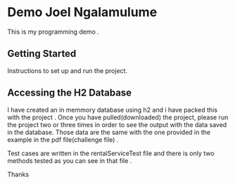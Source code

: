 # Demo Joel Ngalamulume

This is my programming demo .

## Getting Started

Instructions to set up and run the project.

## Accessing the H2 Database

I have created an in memmory database using h2 and i have packed this with the project .
Once you have pulled(downloaded) the project, please run the project two or three times in order
to see the output with the data saved in the database. Those data are the same with the one provided in the example in the pdf file(challenge file) .

Test cases are written in the rentalServiceTest file and there is only two methods tested as you can see in that file .

Thanks 



